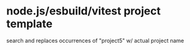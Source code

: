 # node.js/esbuild/vitest project template

search and replaces occurrences of "project5" w/ actual project name
